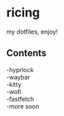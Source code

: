 # ricing
my dotfiles, enjoy!

## Contents

-hyprlock                                                                                   
-waybar     
-kitty        
-wofi   
-fastfetch      
-more soon       

